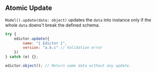<div class="flex flex-center width-100">
<h2>Atomic Update</h2>
</div>

`Model().update(data: object)` updates the `data` into instance
only if the whole `data` doens't break the defined schema.

```js
try {
    edictor.update({
        name: "{ Edictor }",
        version: "a.b.c" // Validation error
    })
} catch (e) {};

edictor.object(); // Return same data without any update.
```